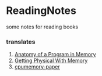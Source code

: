 # ReadingNotes
some notes for reading books

### translates

1. [Anatomy of a Program in Memory](https://manybutfinite.com/post/anatomy-of-a-program-in-memory/)
2. [Getting Physical With Memory](https://manybutfinite.com/post/getting-physical-with-memory/)
2. [cpumemory-paper](https://people.freebsd.org/~lstewart/articles/cpumemory.pdf)